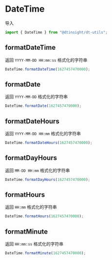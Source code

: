 # DateTime

导入

```js
import { DateTime } from "@dtinsight/dt-utils";
```

## formatDateTime

返回 `YYYY-MM-DD HH:mm:ss` 格式化的字符串

```js
DateTime.formatDateTime(1627457470000);
```

## formatDate

返回 `YYYY-MM-DD` 格式化的字符串

```js
DateTime.formatDate(1627457470000);
```

## formatDateHours

返回 `YYYY-MM-DD HH:mm` 格式化的字符串

```js
DateTime.formatDateHours(1627457470000);
```

## formatDayHours

返回 `MM-DD HH:mm` 格式化的字符串

```js
DateTime.formatDayHours(1627457470000);
```

## formatHours

返回 `HH:mm` 格式化的字符串

```js
DateTime.formatHours(1627457470000);
```

## formatMinute

返回 `HH:mm:ss` 格式化的字符串

```js
DateTime.formatMinute(1627457470000);
```
